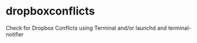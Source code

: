 dropboxconflicts
================

Check for Dropbox Conflicts using Terminal and/or launchd and terminal-notifier
